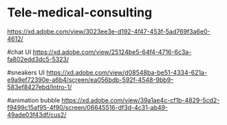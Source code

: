 # Tele-medical-consulting
https://xd.adobe.com/view/3023ee3e-d192-4f47-453f-5ad769f3a6e0-4612/

#chat UI
https://xd.adobe.com/view/25124be5-64f4-4716-6c3a-fa802edd3dc5-5323/

#sneakers UI
https://xd.adobe.com/view/d08548ba-be51-4334-621a-e9a9ef72390e-a6b4/screen/ea056bdb-592f-4548-9bb9-583ef8427ebd/Intro-1/

#animation bubble 
https://xd.adobe.com/view/39a1ae4c-cf1b-4829-5cd2-f9499c15af95-4f90/screen/06645516-df3d-4c31-ab49-49ade03f43df/cus2/

